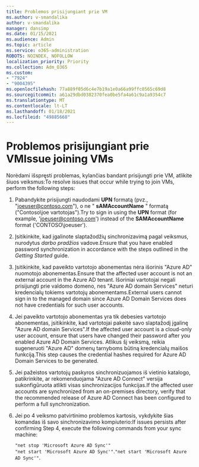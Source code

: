 ```yaml
---
title: Problemos prisijungiant prie VM
ms.author: v-smandalika
author: v-smandalika
manager: dansimp
ms.date: 01/15/2021
ms.audience: Admin
ms.topic: article
ms.service: o365-administration
ROBOTS: NOINDEX, NOFOLLOW
localization_priority: Priority
ms.collection: Adm_O365
ms.custom:
- "7924"
- "9004395"
ms.openlocfilehash: 77a889f05d6c4e7b19a1e0a66a99ffc0565c69d8
ms.sourcegitcommit: a61a29dbd0382370fea0be5fa4a61c9a1a9354c7
ms.translationtype: MT
ms.contentlocale: lt-LT
ms.lasthandoff: 01/18/2021
ms.locfileid: "49885668"
---
```

# <a name="issue-joining-vms"></a><span data-ttu-id="f4657-102">Problemos prisijungiant prie VM</span><span class="sxs-lookup"><span data-stu-id="f4657-102">Issue joining VMs</span></span>

<span data-ttu-id="f4657-103">Norėdami išspręsti problemas, kylančias bandant prisijungti prie VM, atlikite šiuos veiksmus:</span><span class="sxs-lookup"><span data-stu-id="f4657-103">To resolve issues that occur while trying to join VMs, perform the following steps:</span></span>

1. <span data-ttu-id="f4657-104">Pabandykite prisijungti naudodami **UPN** formatą (pvz., "joeuser@contoso.com"), o ne " **sAMAccountName** " formatą ("Contoso\joe vartotojas").</span><span class="sxs-lookup"><span data-stu-id="f4657-104">Try to sign in using the **UPN** format (for example, 'joeuser@contoso.com') instead of the **SAMAccountName** format ('CONTOSO\joeuser').</span></span>
2. <span data-ttu-id="f4657-105">Įsitikinkite, kad įgalinote slaptažodžių sinchronizavimą pagal veiksmus, nurodytus *darbo pradžios* vadove.</span><span class="sxs-lookup"><span data-stu-id="f4657-105">Ensure that you have enabled password synchronization in accordance with the steps outlined in the *Getting Started* guide.</span></span>
3. <span data-ttu-id="f4657-106">Įsitikinkite, kad paveikto vartotojo abonementas nėra išorinis "Azure AD" nuomotojo abonementas.</span><span class="sxs-lookup"><span data-stu-id="f4657-106">Ensure that the affected user account is not an external account in the Azure AD tenant.</span></span> <span data-ttu-id="f4657-107">Išoriniai vartotojai negali prisijungti prie valdomo domeno, nes "Azure AD domain Services" neturi kredencialų tokiems vartotojų abonementams.</span><span class="sxs-lookup"><span data-stu-id="f4657-107">External users cannot sign in to the managed domain since Azure AD Domain Services does not have credentials for such user accounts.</span></span>
4. <span data-ttu-id="f4657-108">Jei paveikto vartotojo abonementas yra tik debesies vartotojo abonementas, įsitikinkite, kad vartotojai pakeitė savo slaptažodį įgalinę "Azure AD domain Services".</span><span class="sxs-lookup"><span data-stu-id="f4657-108">If the affected user account is a cloud-only user account, ensure that users have changed their password after you enabled Azure AD Domain Services.</span></span> <span data-ttu-id="f4657-109">Atlikus šį veiksmą, reikia sugeneruoti "Azure AD" domenų tarnyboms būtiną kredencialų maišos funkciją.</span><span class="sxs-lookup"><span data-stu-id="f4657-109">This step causes the credential hashes required for Azure AD Domain Services to be generated.</span></span>
5. <span data-ttu-id="f4657-110">Jei pažeistos vartotojų paskyros sinchronizuojamos iš vietinio katalogo, patikrinkite, ar rekomenduojama "Azure AD Connect" versija sukonfigūruota atlikti visas sinchronizacijos funkcijas.</span><span class="sxs-lookup"><span data-stu-id="f4657-110">If the affected user accounts are synchronized from an on-premises directory, verify that the recommended release of Azure AD Connect has been configured to perform a full synchronization.</span></span>
6. <span data-ttu-id="f4657-111">Jei po 4 veiksmo patvirtinimo problemos kartosis, vykdykite šias komandas iš savo sinchronizavimo kompiuterio:</span><span class="sxs-lookup"><span data-stu-id="f4657-111">If issues persists after confirming Step 4, execute the following commands from your sync machine:</span></span>
 
     `"net stop 'Microsoft Azure AD Sync'"`  
     <span data-ttu-id="f4657-112">`"net start 'Microsoft Azure AD Sync'"`.</span><span class="sxs-lookup"><span data-stu-id="f4657-112">`"net start 'Microsoft Azure AD Sync'"`.</span></span>